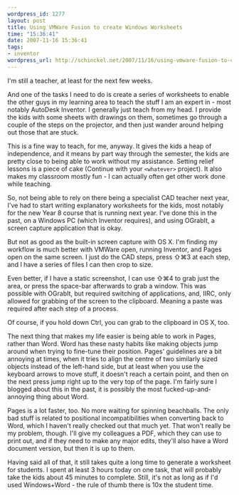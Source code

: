 ```yaml
--- 
wordpress_id: 1277
layout: post
title: Using VMWare Fusion to create Windows Worksheets
time: "15:36:41"
date: 2007-11-16 15:36:41
tags: 
- inventor
wordpress_url: http://schinckel.net/2007/11/16/using-vmware-fusion-to-create-windows-worksheets/
---
```

I'm still a teacher, at least for the next few weeks.

And one of the tasks I need to do is create a series of worksheets to enable the other guys in my learning area to teach the stuff I am an expert in - most notably AutoDesk Inventor. I generally just teach from my head. I provide the kids with some sheets with drawings on them, sometimes go through a couple of the steps on the projector, and then just wander around helping out those that are stuck.

This is a fine way to teach, for me, anyway. It gives the kids a heap of independence, and it means by part way through the semester, the kids are pretty close to being able to work without my assistance. Setting relief lessons is a piece of cake (Continue with your `<whatever>` project). It also makes my classroom mostly fun - I can actually often get other work done while teaching.

So, not being able to rely on there being a specialist CAD teacher next year, I've had to start writing explanatory worksheets for the kids, most notably for the new Year 8 course that is running next year. I've done this in the past, on a Windows PC (which Inventor requires), and using OGrabIt, a screen capture application that is okay.

But not as good as the built-in screen capture with OS X. I'm finding my workflow is much better with VMWare open, running Inventor, and Pages open on the same screen. I just do the CAD steps, press ⇧⌘3 at each step, and I have a series of files I can then crop to size.

Even better, if I have a static screenshot, I can use ⇧⌘4 to grab just the area, or press the space-bar afterwards to grab a window. This was possible with OGrabIt, but required switching of applications, and, IIRC, only allowed for grabbing of the screen to the clipboard. Meaning a paste was required after each step of a process.

Of course, if you hold down Ctrl, you can grab to the clipboard in OS X, too.

The next thing that makes my life easier is being able to work in Pages, rather than Word. Word has these nasty habits like making objects jump around when trying to fine-tune their position. Pages' guidelines are a bit annoying at times, when it tries to align the centre of two similarly sized objects instead of the left-hand side, but at least when you use the keyboard arrows to move stuff, it doesn't reach a certain point, and then on the next press jump right up to the very top of the page. I'm fairly sure I blogged about this in the past, it is possibly the most fucked-up-and-annoying thing about Word.

Pages is a lot faster, too. No more waiting for spinning beachballs. The only bad stuff is related to positional incompatibilities when converting back to Word, which I haven't really checked out that much yet. That won't really be my problem, though. I'll give my colleagues a PDF, which they can use to print out, and if they need to make any major edits, they'll also have a Word document version, but then it is up to them.

Having said all of that, it still takes quite a long time to generate a worksheet for students. I spent at least 3 hours today on one task, that will probably take the kids about 45 minutes to complete. Still, it's not as long as if I'd used Windows+Word - the rule of thumb there is 10x the student time.
